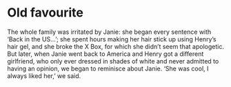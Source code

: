 Old favourite
=============
The whole family was irritated by Janie: she began every sentence with ‘Back in the US...’; she spent hours making her hair stick up using Henry’s hair gel, and she broke the X Box, for which she didn’t seem that apologetic. But later, when Janie went back to America and Henry got a different girlfriend, who only ever dressed in shades of white and never admitted to having an opinion, we began to reminisce about Janie. ‘She was cool, I always liked her,’ we said.